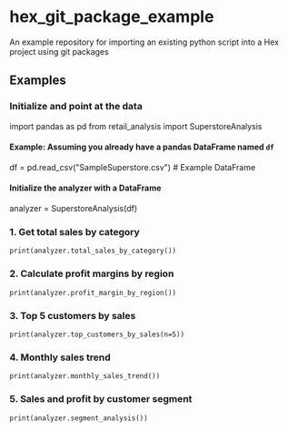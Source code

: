 # hex_git_package_example
An example repository for importing an existing python script into a Hex project using git packages

## Examples

### Initialize and point at the data
import pandas as pd
from retail_analysis import SuperstoreAnalysis

#### Example: Assuming you already have a pandas DataFrame named `df`
df = pd.read_csv("SampleSuperstore.csv")  # Example DataFrame

#### Initialize the analyzer with a DataFrame
analyzer = SuperstoreAnalysis(df)

### 1. Get total sales by category
`print(analyzer.total_sales_by_category())`

### 2. Calculate profit margins by region
`print(analyzer.profit_margin_by_region())`

### 3. Top 5 customers by sales
`print(analyzer.top_customers_by_sales(n=5))`

### 4. Monthly sales trend
`print(analyzer.monthly_sales_trend())`

### 5. Sales and profit by customer segment
`print(analyzer.segment_analysis())`
